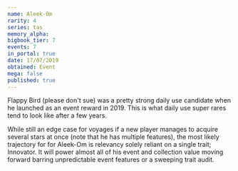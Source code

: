 ```yaml
---
name: Aleek-Om
rarity: 4
series: tas
memory_alpha:
bigbook_tier: 7
events: 7
in_portal: true
date: 17/07/2019
obtained: Event
mega: false
published: true
---
```


Flappy Bird (please don't sue) was a pretty strong daily use candidate when he launched as an event reward in 2019. This is what daily use super rares tend to look like after a few years.

While still an edge case for voyages if a new player manages to acquire several stars at once (note that he has multiple features), the most likely trajectory for for Aleek-Om is relevancy solely reliant on a single trait; Innovator. It will power almost all of his event and collection value moving forward barring unpredictable event features or a sweeping trait audit.
